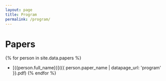 ```yaml
---
layout: page  
title: Program
permalink: /program/
---
```


# Papers

<!-- weird list layout in markdown versus html. -->
{% for person in site.data.papers %}
- [{{person.full_name}}]({{ person.paper_name | datapage_url: 'program' }}.pdf)
{% endfor %}
